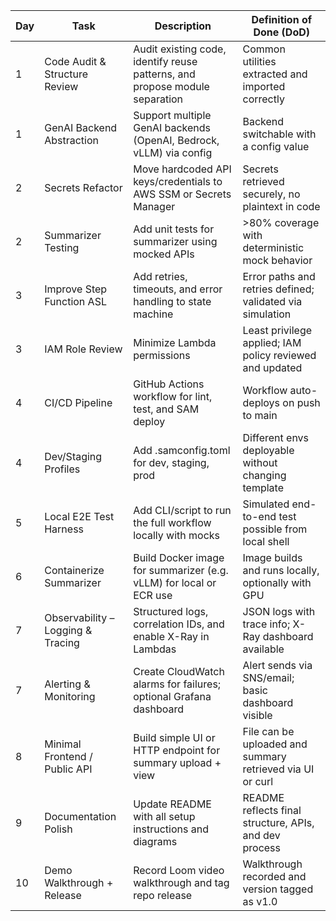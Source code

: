 | Day | Task                        | Description                                                        | Definition of Done (DoD)                                         |
|-----|-----------------------------|--------------------------------------------------------------------|------------------------------------------------------------------|
| 1   | Code Audit & Structure Review | Audit existing code, identify reuse patterns, and propose module separation | Common utilities extracted and imported correctly                |
| 1   | GenAI Backend Abstraction   | Support multiple GenAI backends (OpenAI, Bedrock, vLLM) via config | Backend switchable with a config value                           |
| 2   | Secrets Refactor            | Move hardcoded API keys/credentials to AWS SSM or Secrets Manager  | Secrets retrieved securely, no plaintext in code                 |
| 2   | Summarizer Testing          | Add unit tests for summarizer using mocked APIs                    | >80% coverage with deterministic mock behavior                   |
| 3   | Improve Step Function ASL   | Add retries, timeouts, and error handling to state machine         | Error paths and retries defined; validated via simulation        |
| 3   | IAM Role Review             | Minimize Lambda permissions                                        | Least privilege applied; IAM policy reviewed and updated         |
| 4   | CI/CD Pipeline              | GitHub Actions workflow for lint, test, and SAM deploy             | Workflow auto-deploys on push to main                            |
| 4   | Dev/Staging Profiles        | Add .samconfig.toml for dev, staging, prod                         | Different envs deployable without changing template              |
| 5   | Local E2E Test Harness      | Add CLI/script to run the full workflow locally with mocks         | Simulated end-to-end test possible from local shell              |
| 6   | Containerize Summarizer     | Build Docker image for summarizer (e.g. vLLM) for local or ECR use | Image builds and runs locally, optionally with GPU               |
| 7   | Observability – Logging & Tracing | Structured logs, correlation IDs, and enable X-Ray in Lambdas     | JSON logs with trace info; X-Ray dashboard available             |
| 7   | Alerting & Monitoring       | Create CloudWatch alarms for failures; optional Grafana dashboard  | Alert sends via SNS/email; basic dashboard visible               |
| 8   | Minimal Frontend / Public API | Build simple UI or HTTP endpoint for summary upload + view        | File can be uploaded and summary retrieved via UI or curl        |
| 9   | Documentation Polish        | Update README with all setup instructions and diagrams             | README reflects final structure, APIs, and dev process           |
| 10  | Demo Walkthrough + Release  | Record Loom video walkthrough and tag repo release                 | Walkthrough recorded and version tagged as v1.0                  |
